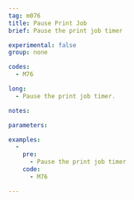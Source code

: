 ```yaml
---
tag: m076
title: Pause Print Job
brief: Pause the print job timer

experimental: false
group: none

codes:
  - M76

long:
  - Pause the print job timer.

notes:

parameters:

examples:
  -
    pre:
      - Pause the print job timer
    code:
      - M76

---
```


